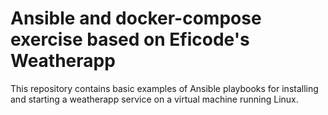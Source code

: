 # Ansible and docker-compose exercise based on Eficode's Weatherapp

This repository contains basic examples of Ansible playbooks for installing and starting a weatherapp service on a virtual machine running Linux.